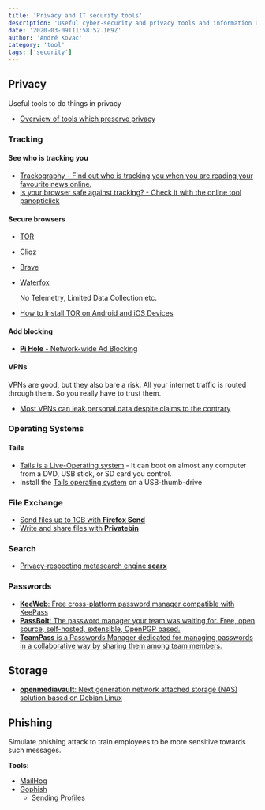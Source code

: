 ```yaml
---
title: 'Privacy and IT security tools'
description: 'Useful cyber-security and privacy tools and information about them'
date: '2020-03-09T11:58:52.169Z'
author: 'André Kovac'
category: 'tool'
tags: ['security']
---
```


## Privacy

Useful tools to do things in privacy

- [Overview of tools which preserve privacy](https://www.privacytools.io/)

### Tracking

#### See who is tracking you

- [Trackography - Find out who is tracking you when you are reading your favourite news online.](https://trackography.org/)
- [Is your browser safe against tracking? - Check it with the online tool panopticlick](https://panopticlick.eff.org/results?aat=1#fingerprintTable)

#### Secure browsers

- [TOR](https://www.torproject.org/)
- [Cliqz](https://cliqz.com/en/)
- [Brave](https://brave.com/)
- [Waterfox](https://www.waterfox.net/)

  No Telemetry, Limited Data Collection etc.

- [How to Install TOR on Android and iOS Devices](https://www.hackread.com/how-to-install-tor-on-android-and-ios-devices/)

#### Add blocking

- [**Pi Hole** - Network-wide Ad Blocking](https://pi-hole.net/)


#### VPNs

VPNs are good, but they also bare a risk. All your internet traffic is routed through them. So you really have to trust them.

- [Most VPNs can leak personal data despite claims to the contrary](https://www.comparitech.com/vpn/vpn-leaks/)

### Operating Systems

#### Tails

- [Tails is a Live-Operating system](https://www.privacytools.io/operating-systems/#live_os) - It can boot on almost any computer from a DVD, USB stick, or SD card you control.
- Install the [Tails operating system](https://tails.boum.org/) on a USB-thumb-drive


### File Exchange

- [Send files up to 1GB with **Firefox Send**](https://send.firefox.com/)
- [Write and share files with **Privatebin**](https://privatebin.net/)



### Search

- [Privacy-respecting metasearch engine **searx**](https://www.searx.me/)

### Passwords

- [**KeeWeb**: Free cross-platform password manager compatible with KeePass](https://keeweb.info/)
- [**PassBolt**: The password manager your team was waiting for. Free, open source, self-hosted, extensible, OpenPGP based. ](https://www.passbolt.com/)
- [**TeamPass** is a Passwords Manager dedicated for managing passwords in a collaborative way by sharing them among team members.](https://teampass.net/)



## Storage

- [**openmediavault**: Next generation network attached storage (NAS) solution based on Debian Linux](https://www.openmediavault.org/)

## Phishing

Simulate phishing attack to train employees to be more sensitive towards such messages.

**Tools**:

* [MailHog](https://github.com/mailhog/MailHog)
* [Gophish](https://getgophish.com/)
  * [Sending Profiles](https://docs.getgophish.com/user-guide/documentation/sending-profiles)